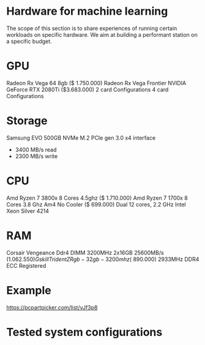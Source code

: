 # Hardware for machine learning
The scope of this section is to share experiences of running certain workloads on specific hardware.
We aim at building a performant station on a specific budget.

# GPU
Radeon Rx Vega 64 8gb ($ 1.750.000)
Radeon Rx Vega Frontier
NVIDIA GeForce RTX 2080Ti ($3.683.000)
2 card Configurations
4 card Configurations

# Storage
Samsung EVO 500GB NVMe M.2 PCIe gen 3.0 x4 interface
-	3400 MB/s read
- 2300 MB/s write

# CPU
Amd Ryzen 7 3800x 8 Cores 4.5ghz ($ 1.710.000)
Amd Ryzen 7 1700x 8 Cores 3.8 Ghz Am4 No Cooler ($ 699.000)
Dual 12 cores, 2.2 GHz Intel Xeon Silver 4214

# RAM
Corsair Vengeance Ddr4 DIMM 3200MHz 2x16GB 25600MB/s ($1.062.550)
Gskill Trident Z Rgb - 32gb - 3200mhz ($ 890.000)
2933MHz DDR4 ECC Registered

# Example
https://pcpartpicker.com/list/vJf3p8

# Tested system configurations
